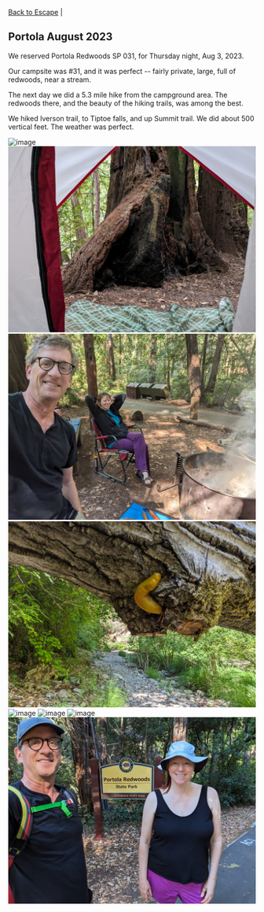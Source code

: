 [Back to Escape](../README.md) |

## Portola August 2023
We reserved Portola Redwoods SP 031, for Thursday night, Aug 3, 2023.

Our campsite was #31, and it was perfect -- fairly private, large, full of redwoods, near a stream.

The next day we did a 5.3 mile hike from the campground area.  The redwoods there, and the beauty of the hiking trails, was among the best.

We hiked Iverson trail, to Tiptoe falls, and up Summit trail.  We did about 500 vertical feet.  The weather was perfect.

![image](./2023-08-03%2016.28.04.jpg)
![image](./2023-08-04%2007.18.20.jpg)
![image](./2023-08-04%2010.04.28.jpg)
![image](./2023-08-04%2013.44.40.jpg)
![image](./2023-08-04%2016.57.16.jpg)
![image](./2023-08-04%2017.05.16.jpg)
![image](./2023-08-04%2017.11.32.jpg)
![image](./2023-08-04%2017.26.55.jpg)
